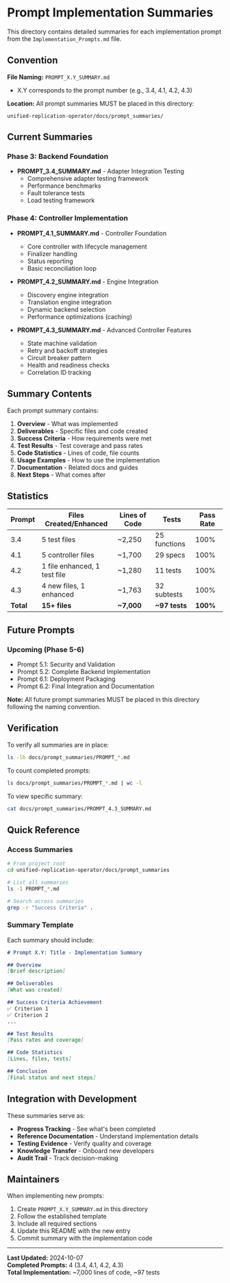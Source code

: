 # Prompt Implementation Summaries

This directory contains detailed summaries for each implementation prompt from the `Implementation_Prompts.md` file.

## Convention

**File Naming:** `PROMPT_X.Y_SUMMARY.md`
- X.Y corresponds to the prompt number (e.g., 3.4, 4.1, 4.2, 4.3)

**Location:** All prompt summaries MUST be placed in this directory:
```
unified-replication-operator/docs/prompt_summaries/
```

## Current Summaries

### Phase 3: Backend Foundation
- **PROMPT_3.4_SUMMARY.md** - Adapter Integration Testing
  - Comprehensive adapter testing framework
  - Performance benchmarks
  - Fault tolerance tests
  - Load testing framework

### Phase 4: Controller Implementation
- **PROMPT_4.1_SUMMARY.md** - Controller Foundation
  - Core controller with lifecycle management
  - Finalizer handling
  - Status reporting
  - Basic reconciliation loop

- **PROMPT_4.2_SUMMARY.md** - Engine Integration
  - Discovery engine integration
  - Translation engine integration
  - Dynamic backend selection
  - Performance optimizations (caching)

- **PROMPT_4.3_SUMMARY.md** - Advanced Controller Features
  - State machine validation
  - Retry and backoff strategies
  - Circuit breaker pattern
  - Health and readiness checks
  - Correlation ID tracking

## Summary Contents

Each prompt summary contains:

1. **Overview** - What was implemented
2. **Deliverables** - Specific files and code created
3. **Success Criteria** - How requirements were met
4. **Test Results** - Test coverage and pass rates
5. **Code Statistics** - Lines of code, file counts
6. **Usage Examples** - How to use the implementation
7. **Documentation** - Related docs and guides
8. **Next Steps** - What comes after

## Statistics

| Prompt | Files Created/Enhanced | Lines of Code | Tests | Pass Rate |
|--------|----------------------|---------------|-------|-----------|
| 3.4 | 5 test files | ~2,250 | 25 functions | 100% |
| 4.1 | 5 controller files | ~1,700 | 29 specs | 100% |
| 4.2 | 1 file enhanced, 1 test file | ~1,280 | 11 tests | 100% |
| 4.3 | 4 new files, 1 enhanced | ~1,763 | 32 subtests | 100% |
| **Total** | **15+ files** | **~7,000** | **~97 tests** | **100%** |

## Future Prompts

### Upcoming (Phase 5-6)
- Prompt 5.1: Security and Validation
- Prompt 5.2: Complete Backend Implementation
- Prompt 6.1: Deployment Packaging
- Prompt 6.2: Final Integration and Documentation

**Note:** All future prompt summaries MUST be placed in this directory following the naming convention.

## Verification

To verify all summaries are in place:
```bash
ls -lh docs/prompt_summaries/PROMPT_*.md
```

To count completed prompts:
```bash
ls docs/prompt_summaries/PROMPT_*.md | wc -l
```

To view specific summary:
```bash
cat docs/prompt_summaries/PROMPT_4.3_SUMMARY.md
```

## Quick Reference

### Access Summaries
```bash
# From project root
cd unified-replication-operator/docs/prompt_summaries

# List all summaries
ls -1 PROMPT_*.md

# Search across summaries
grep -r "Success Criteria" .
```

### Summary Template

Each summary should include:
```markdown
# Prompt X.Y: Title - Implementation Summary

## Overview
[Brief description]

## Deliverables
[What was created]

## Success Criteria Achievement
✅ Criterion 1
✅ Criterion 2
...

## Test Results
[Pass rates and coverage]

## Code Statistics
[Lines, files, tests]

## Conclusion
[Final status and next steps]
```

## Integration with Development

These summaries serve as:
- **Progress Tracking** - See what's been completed
- **Reference Documentation** - Understand implementation details
- **Testing Evidence** - Verify quality and coverage
- **Knowledge Transfer** - Onboard new developers
- **Audit Trail** - Track decision-making

## Maintainers

When implementing new prompts:
1. Create `PROMPT_X.Y_SUMMARY.md` in this directory
2. Follow the established template
3. Include all required sections
4. Update this README with the new entry
5. Commit summary with the implementation code

---

**Last Updated:** 2024-10-07  
**Completed Prompts:** 4 (3.4, 4.1, 4.2, 4.3)  
**Total Implementation:** ~7,000 lines of code, ~97 tests

